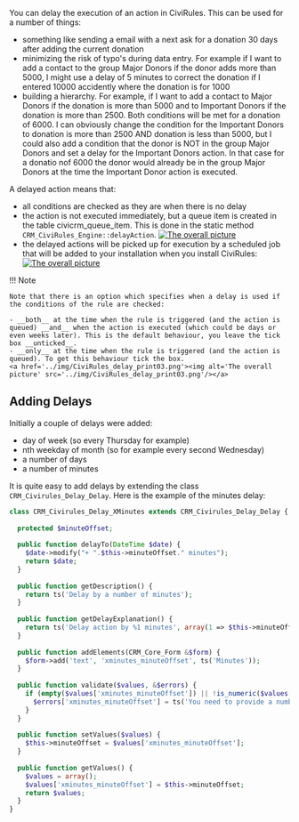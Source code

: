 
You can delay the execution of an action in CiviRules. This can be used for a number of things:

- something like sending a email with a next ask for a donation 30 days after adding the current donation
- minimizing the risk of typo's during data entry. For example if I want to add a contact to the group Major Donors if the donor adds more than 5000, I might use a delay of 5 minutes to correct the donation if I entered 10000 accidently where the donation is for 1000
- building a hierarchy. For example, if I want to add a contact to Major Donors if the donation is more than 5000 and to Important Donors if the donation is more than 2500. Both conditions will be met for a donation of 6000. I can obviously change the condition for the Important Donors to donation is more than 2500 AND donation is less than 5000, but I could also add a condition that the donor is NOT in the group Major Donors and set a delay for the Important Donors action. In that case for a donatio nof 6000 the donor would already be in the group Major Donors at the time the Important Donor action is executed.

A delayed action means that:

- all conditions are checked as they are when there is no delay
- the action is not executed immediately, but a queue item is created in the table civicrm_queue_item. This is done in the static method `CRM_CiviRules_Engine::delayAction`.
<a href='../img/Civirules_delay_print01.png'><img alt='The overall picture' src='../img/CiviRules_delay_print01.png'/></a>
- the delayed actions will be picked up for execution by a scheduled job that will be added to your installation when you install CiviRules:
<a href='../img/CiviRules_delay_print02.png'><img alt='The overall picture' src='../img/CiviRules_delay_print02.png'/></a>

!!! Note 

    Note that there is an option which specifies when a delay is used if the conditions of the rule are checked:

    - __both__ at the time when the rule is triggered (and the action is queued) __and__ when the action is executed (which could be days or even weeks later). This is the default behaviour, you leave the tick box __unticked__.
    - __only__ at the time when the rule is triggered (and the action is queued). To get this behaviour tick the box.
    <a href='../img/CiviRules_delay_print03.png'><img alt='The overall picture' src='../img/CiviRules_delay_print03.png'/></a>

## Adding Delays

Initially a couple of delays were added:

- day of week (so every Thursday for example)
- nth weekday of month (so for example every second Wednesday)
- a number of days
- a number of minutes

It is quite easy to add delays by extending the class `CRM_Civirules_Delay_Delay`. Here is the example of the minutes delay:

```php
class CRM_Civirules_Delay_XMinutes extends CRM_Civirules_Delay_Delay {
 
  protected $minuteOffset;
 
  public function delayTo(DateTime $date) {
    $date->modify("+ ".$this->minuteOffset." minutes");
    return $date;
  }
 
  public function getDescription() {
    return ts('Delay by a number of minutes');
  }
 
  public function getDelayExplanation() {
    return ts('Delay action by %1 minutes', array(1 => $this->minuteOffset));
  }
 
  public function addElements(CRM_Core_Form &$form) {
    $form->add('text', 'xminutes_minuteOffset', ts('Minutes'));
  }
 
  public function validate($values, &$errors) {
    if (empty($values['xminutes_minuteOffset']) || !is_numeric($values['xminutes_minuteOffset'])) {
      $errors['xminutes_minuteOffset'] = ts('You need to provide a number of minutess');
    }
  }
 
  public function setValues($values) {
    $this->minuteOffset = $values['xminutes_minuteOffset'];
  }
 
  public function getValues() {
    $values = array();
    $values['xminutes_minuteOffset'] = $this->minuteOffset;
    return $values;
  }
}

```